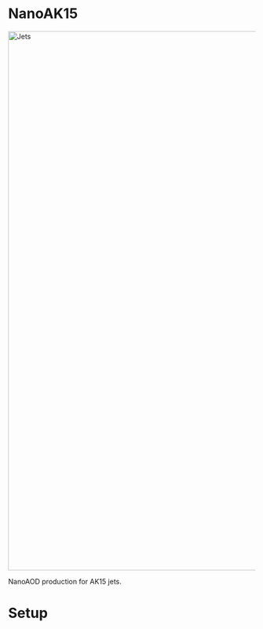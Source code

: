 # NanoAK15

<img src="https://github.com/user-attachments/assets/1dd52000-f3bf-48fb-a33d-1e3908afb216" alt="Jets" width="1100"> 

NanoAOD production for AK15 jets.

# Setup 



